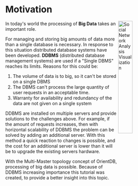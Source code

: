 # Motivation
<a title="By Martin Grandjean [CC BY-SA 3.0 (http://creativecommons.org/licenses/by-sa/3.0)], via Wikimedia Commons" href="https://commons.wikimedia.org/wiki/File%3ASocial_Network_Analysis_Visualization.png"><img align="right" width="30%" alt="Social Network Analysis Visualization" src="https://upload.wikimedia.org/wikipedia/commons/thumb/9/9b/Social_Network_Analysis_Visualization.png/512px-Social_Network_Analysis_Visualization.png"></a>

In today's world the processing of **Big Data** takes an important role.

For managing and storing big amounts of data more than a single database is necessary. In response to this situation distributed database systems have been developed.
**DDBMS** (distributed database management systems) are used if a "Single DBMS" reaches its limits. Reasons for this could be:


1. The volume of data is to big, so it can't be stored on a single DBMS 
1. The DBMS can't process the large quantity of user requests in an acceptable time.
1. Warranty for availability and redundancy of the data are not given on a single system 


DDBMS are installed on multiple servers and provide solutions to the challenges above. For example, if the amount of requests increases, then with horizontal scalability of DDBMS the problem can be solved by adding an additional server. With this method a quick reaction to changes is possible, and the cost for an additional server is lower than it will be to upgrade the existing servers hardware.


With the Multi-Master topology concept of OrientDB, processing of big data is possible. Because of DDBMS increasing importance this tutorial was created, to provide a better insight into this topic.   
